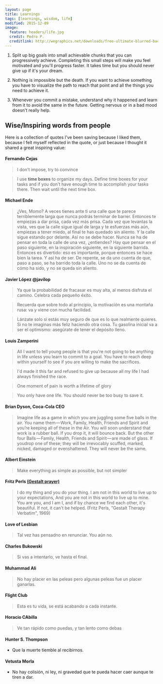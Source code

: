 ```yaml
---
layout: page
title: Learnings
tags: [learnings, wisdom, life]
modified: 2015-12-09
image:
  feature: headers/life.jpg
  credit: Pedro P.
  creditlink: http://wegraphics.net/downloads/free-ultimate-blurred-background-pack/
---
```


1. Split up big goals into small achievable chunks that you can progressively achieve. Completing this small steps will make you feel motivated and you'll progress faster. It takes time but you should never give up if it's your dream.

2. Nothing is impossible but the death. If you want to achieve something you have to visualize the path to reach that point and all the things you need to achieve it.

3. Whenever you commit a mistake, understand why it happened and learn from it to avoid the same in the future. Getting nervous or in a bad mood doesn't really help.


## Wise/Inspiring words from people
Here is a collection of quotes I've been saving because I liked them, because I felt myself reflected in the quote, or just because I thought it shared a great inspiring value:


#### Fernando Cejas

> I don't impose, try to convince

> I use **time boxes** to organize my days. Define time boxes for your tasks and if you don't have enough time to accomplish your tasks there. Then wait until the next time box.

#### Michael Ende

> ¿Ves, Momo? A veces tienes ante ti una calle que te parece terriblemente larga que nunca podrás terminar de barrer. Entonces te empiezas a dar prisa, cada vez más prisa. Cada vez que levantas la vista, ves que la calle sigue igual de larga y te esfuerzas más aún, empiezas a tener miedo, al final te has quedado sin aliento. Y la calle sigue estando por delante. Así no se debe hacer. Nunca se ha de pensar en toda la calle de una vez, ¿entiendes? Hay que pensar en el paso siguiente, en la inspiración siguiente, en la siguiente barrida. Entonces es divertido: eso es importante, porque entonces se hace bien la tarea. Y así ha de ser. De repente, se da uno cuenta de que, paso a paso, se ha barrido toda la calle. Uno no se da cuenta de cómo ha sido, y no se queda sin aliento.

#### Javier López @javilop
> Ya que la probabilidad de fracasar es muy alta, al menos disfruta el camino. Celebra cada pequeño éxito.

> Recuerda que sobre todo al principio, la motivación es una montaña rusa: va y viene con mucha facilidad.

> Lánzate solo si estás muy seguro de que es lo que realmente quieres. Si no te imaginas más feliz haciendo otra cosa. Tu gasolina inicial va a ser el optimismo: asegúrate de tener el depósito lleno.

#### Louis Zamperini

> All I want to tell young people is that you're not going to be anything in life unless you learn to commit to a goal. You have to reach deep within yourself to see if you are willing to make the sacrifices.

> I'd made it this far and refused to give up because all my life I had always finished the race.

> One moment of pain is worth a lifetime of glory

> You only have one life. You should never be too busy to save it.


#### Brian Dyson, Coca-Cola CEO

> Imagine life as a game in which you are juggling some five balls in the air. You name them — Work, Family, Health, Friends and Spirit and you’re keeping all of these in the Air. You will soon understand that work is a rubber ball. If you drop it, it will bounce back.
> But the other four Balls — Family, Health, Friends and Spirit — are made of glass. If youdrop one of these; they will be irrevocably scuffed, marked, nicked, damaged or evenshattered. They will never be the same.

#### Albert Einstein

> Make everything as simple as possible, but not simpler

#### Fritz Perls [(Gestalt prayer)](https://en.wikipedia.org/wiki/Gestalt_prayer)

> I do my thing and you do your thing. I am not in this world to live up to your expectations, And you are not in this world to live up to mine. You are you, and I am I, and if by chance we find each other, it's beautiful. If not, it can't be helped. (Fritz Perls, "Gestalt Therapy Verbatim", 1969)

#### Love of Lesbian

> Tal vez has pensadno en renunciar. You aún no.

#### Charles Bukowski

> Si vas a intentarlo, ve hasta el final.

#### Muhammad Ali

> No hay placer en las peleas pero algunas peleas fue un placer ganarlas.

#### Flight Club

> Esta es tu vida, se está acabando a cada instante.

#### Horacio CAbilla

> Ve tan rápido como puedas, y tan lento como debas

#### Hunter S. Thompson

- Que la muerte tiemble al recibirnos.

#### Vetusta Morla

- No hay colisión, ni ley, ni gravedad que te pueda hacer caer aunque te tiren a dar.